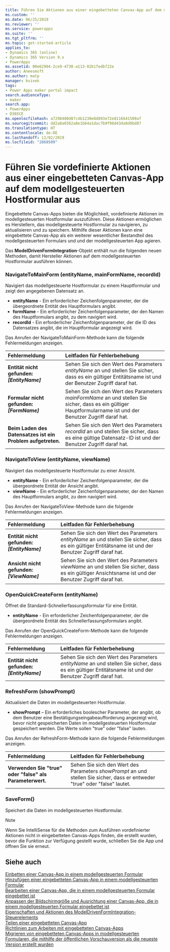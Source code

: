 ```yaml
---
title: Führen Sie Aktionen aus einer eingebetteten Canvas-App auf dem modellgesteuerten Hostformular aus | MicrosoftDocs
ms.custom: ''
ms.date: 06/25/2019
ms.reviewer: ''
ms.service: powerapps
ms.suite: ''
ms.tgt_pltfrm: ''
ms.topic: get-started-article
applies_to:
- Dynamics 365 (online)
- Dynamics 365 Version 9.x
- PowerApps
ms.assetid: 00e62904-2ce9-4730-a113-02b1fedbf22e
author: Aneesmsft
ms.author: matp
manager: kvivek
tags:
- Power Apps maker portal impact
search.audienceType:
- maker
search.app:
- PowerApps
- D365CE
ms.openlocfilehash: a7298400d87c4b1230e8d893e72e0116641509af
ms.sourcegitcommit: dd2a8a0362a8e1b64a1dac7b9f98d43da8d0bd87
ms.translationtype: HT
ms.contentlocale: de-DE
ms.lasthandoff: 12/02/2019
ms.locfileid: "2868509"
---
```

# <a name="perform-predefined-actions-on-the-host-model-driven-form-from-within-an-embedded-canvas-app"></a>Führen Sie vordefinierte Aktionen aus einer eingebetteten Canvas-App auf dem modellgesteuerten Hostformular aus
Eingebettete Canvas-Apps bieten die Möglichkeit, vordefinierte Aktionen im modellgesteuerten Hostformular auszuführen. Diese Aktionen ermöglichen es Herstellern, das modellgesteuerte Hostformular zu navigieren, zu aktualisieren und zu speichern. Mithilfe dieser Aktionen kann eine eingebettete Canvas-App als ein weiterer wesentlicher Bestandteil des modellgesteuerten Formulars und und der modellgesteuerten App agieren.  

Das **ModelDrivenFormIntegration**-Objekt enthält nun die folgenden neuen Methoden, damit Hersteller Aktionen auf dem modellgesteuerten Hostformular ausführen können.  
  
### <a name="navigatetomainformentityname-mainformname-recordid"></a>NavigateToMainForm (entityName, mainFormName, recordId)
Navigiert das modellgesteuerte Hostformular zu einem Hauptformular und zeigt den angegebenen Datensatz an.  
* **entityName** - Ein erforderlicher Zeichenfolgenparameter, der die übergeordnete Entität des Hauptformulars angibt.  
* **formName** - Ein erforderlicher Zeichenfolgenparameter, der den Namen des Hauptformulars angibt, zu dem navigiert wird.  
* **recordId** - Ein erforderlicher Zeichenfolgenparameter, der die ID des Datensatzes angibt, die im Hauptformular angezeigt wird.  
 
Das Anrufen der NavigateToMainForm-Methode kann die folgende Fehlermeldungen anzeigen.
  
| Fehlermeldung | Leitfaden für Fehlerbehebung |
|:--------------|:-------------------------|
|**Entität nicht gefunden: *[EntityName]*** | Sehen Sie sich den Wert des Parameters *entityName* an und stellen Sie sicher, dass es ein gültiger Entitätsname ist und der Benutzer Zugriff daraf hat. |
|**Formular nicht gefunden: *[FormName]*** | Sehen Sie sich den Wert des Parameters *mainFormName* an und stellen Sie sicher, dass es ein gültiger Hauptformularname ist und der Benutzer Zugriff daraf hat. |
|**Beim Laden des Datensatzes ist ein Problem aufgetreten.** | Sehen Sie sich den Wert des Parameters *recordId* an und stellen Sie sicher, dass es eine gültige Datensatz-ID ist und der Benutzer Zugriff daraf hat. |
  
  
### <a name="navigatetoviewentityname-viewname"></a>NavigateToView (entityName, viewName)
Navigiert das modellgesteuerte Hostformular zu einer Ansicht.  
* **entityName** - Ein erforderlicher Zeichenfolgenparameter, der die übergeordnete Entität der Ansicht angibt.  
* **viewName** - Ein erforderlicher Zeichenfolgenparameter, der den Namen des Hauptformulars angibt, zu dem navigiert wird.  
 
Das Anrufen der NavigateToView-Methode kann die folgende Fehlermeldungen anzeigen.
  
| Fehlermeldung | Leitfaden für Fehlerbehebung |
|:--------------|:-------------------------|
|**Entität nicht gefunden: *[EntityName]*** | Sehen Sie sich den Wert des Parameters *entityName* an und stellen Sie sicher, dass es ein gültiger Entitätsname ist und der Benutzer Zugriff daraf hat. |
|**Ansicht nicht gefunden: *[ViewName]*** | Sehen Sie sich den Wert des Parameters *viewName* an und stellen Sie sicher, dass es ein gültiger Ansichtsname ist und der Benutzer Zugriff daraf hat. |
  
  
### <a name="openquickcreateformentityname"></a>OpenQuickCreateForm (entityName)  
Öffnet die Standard-Schnellerfassungsformular für eine Entität.  
* **entityName** - Ein erforderlicher Zeichenfolgenparameter, der die übergeordnete Entität des Schnellerfassungsformulars angibt.  
 
Das Anrufen der OpenQuickCreateForm-Methode kann die folgende Fehlermeldungen anzeigen.
  
| Fehlermeldung | Leitfaden für Fehlerbehebung |
|:--------------|:-------------------------|
|**Entität nicht gefunden: *[EntityName]*** | Sehen Sie sich den Wert des Parameters *entityName* an und stellen Sie sicher, dass es ein gültiger Entitätsname ist und der Benutzer Zugriff daraf hat. |
  
  
### <a name="refreshformshowprompt"></a>RefreshForm (showPrompt)  
Aktualisiert die Daten im modellgesteuerten Hostformular.  
* **showPrompt** – Ein erforderliches boolescher Parameter, der angibt, ob dem Benutzer eine Bestätigungseingabeaufforderung angezeigt wird, bevor nicht gespeicherten Daten im modellgesteuerten Hostformular gespeichert werden. Die Werte sollen "true" oder "false" lauten.
 
Das Anrufen der RefreshForm-Methode kann die folgende Fehlermeldungen anzeigen.
  
| Fehlermeldung | Leitfaden für Fehlerbehebung |
|:--------------|:-------------------------|
|**Verwenden Sie "true" oder "false" als Parameterwert.** | Sehen Sie sich den Wert des Parameters *showPrompt* an und stellen Sie sicher, dass er entweder "true" oder "false" lautet. |
  
  
### <a name="saveform"></a>SaveForm()  
Speichert die Daten im modellgesteuerten Hostformular.  


> [!NOTE]
> Wenn Sie IntelliSense für die Methoden zum Ausführen vordefinierter Aktionen nicht in eingebetteten Canvas-Apps finden, die erstellt wurden, bevor die Funktion zur Verfügung gestellt wurde, schließen Sie die App und öffnen Sie sie erneut. 

## <a name="see-also"></a>Siehe auch
[Einbetten einer Canvas-App in einem modellgesteuerten Formular](embed-canvas-app-in-form.md) <br />
[Hinzufügen einer eingebetteten Canvas-App in einem modellgesteuerten Formular](embedded-canvas-app-add-classic-designer.md) <br />
[Bearbeiten einer Canvas-App, die in einem modellgesteuerten Formular eingebettet ist](embedded-canvas-app-edit-classic-designer.md) <br />
[Anpassen der Bildschirmgröße und Ausrichtung einer Canvas-App, die in einem modellgesteuerten Formular eingebettet ist](embedded-canvas-app-customize-screen.md) <br />
[Eigenschaften und Aktionen des ModelDrivenFormIntegration-Steuerelements](embedded-canvas-app-properties-actions.md) <br />
[Teilen einer eingebetteten Canvas-App](share-embedded-canvas-app.md) <br />
[Richtlinien zum Arbeiten mit eingebetteten Canvas-Apps](embedded-canvas-app-guidelines.md) <br />
[Migrieren von eingebetteten Canvas-Apps in modellgesteuerten Formularen, die mithilfe der öffentlichen Vorschauversion als die neueste Version erstellt wurden](embedded-canvas-app-migrate-from-preview.md) <br />
